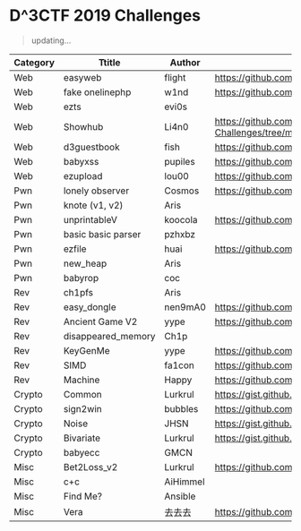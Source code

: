 # D^3CTF 2019 Challenges

> updating...

| Category |       Ttitle       |  Author  | URL |
|----------|--------------------|----------|-----|
| Web      | easyweb            | flight   | https://github.com/ox1234/d3ctf_easyweb |
| Web      | fake onelinephp    | w1nd     | https://github.com/w1ndseek2/My-CTF-Challenges |
| Web      | ezts               | evi0s    |  |
| Web      | Showhub            | Li4n0    | https://github.com/Li4n0/My-CTF-Challenges/tree/master/D%5E3CTF2019_Showhub |
| Web      | d3guestbook        | fish     | https://github.com/f1shh/My-CTF-Challenge/tree/master/D3CTF2019 |
| Web      | babyxss            | pupiles  | https://github.com/frankli0324/d3ctf2019-babyxss |
| Web      | ezupload           | lou00    | https://github.com/Lou00/d3ctf_2019_ezupload  |
| Pwn      | lonely observer    | Cosmos   | https://github.com/SHCosmos/D3CTF-lonely_observer
| Pwn      | knote (v1, v2)     | Aris     |  |
| Pwn      | unprintableV       | koocola  | https://github.com/koocola/d3ctf-unprintableV |
| Pwn      | basic basic parser | pzhxbz   |  |
| Pwn      | ezfile             | huai     | https://github.com/hu4i/D3CTF_2019_ezfile |
| Pwn      | new_heap           | Aris     |  |
| Pwn      | babyrop            | coc      |  |
| Rev      | ch1pfs             | Aris     |  |
| Rev      | easy_dongle        | nen9mA0  | https://github.com/nen9mA0/d3ctf2019_easy_dongle |
| Rev      | Ancient Game V2    | yype     | https://github.com/0h2o/D3CTF_Rev/tree/master/AncientGameV2 |
| Rev      | disappeared_memory | Ch1p     |  |
| Rev      | KeyGenMe           | yype     | https://github.com/0h2o/D3CTF_Rev/tree/master/pushBox |
| Rev      | SIMD               | fa1con   | https://github.com/fa1conn/D3CTF-2019-Rev-SIMD-Source-Code |
| Rev      | Machine            | Happy    | https://github.com/pcy190/D3CTF-2019-Machine |
| Crypto   | Common             | Lurkrul  | https://gist.github.com/LurkNoi/dfe86ed4d16776242251318b380336e7 |
| Crypto   | sign2win           | bubbles  | https://github.com/BubbLess/d3ctf_sign2win |
| Crypto   | Noise              | JHSN     | https://gist.github.com/Chrstm/f225a5e67f12d20caba117224d1b4241 |
| Crypto   | Bivariate          | Lurkrul  | https://gist.github.com/LurkNoi/510357aee9f2f86d91847b82ae07ae9c |
| Crypto   | babyecc            | GMCN     |  |
| Misc     | Bet2Loss_v2        | Lurkrul  | https://github.com/crumbledwall/bet2loss_v2 |
| Misc     | c+c                | AiHimmel |  |
| Misc     | Find Me?           | Ansible  |  |
| Misc     | Vera               | 去去去    | https://github.com/dimo233/d3ctf-Vera |
